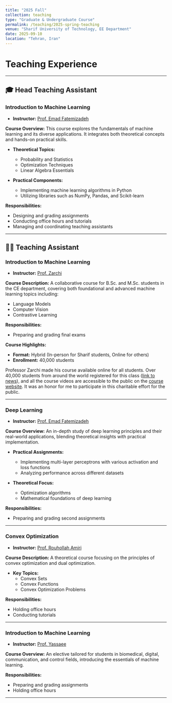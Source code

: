 ```yaml
---
title: "2025 Fall"
collection: teaching
type: "Graduate & Undergraduate Course"
permalink: /teaching/2025-spring-teaching
venue: "Sharif University of Technology, EE Department"
date: 2025-09-10
location: "Tehran, Iran"
---
```


# Teaching Experience

---

## 🎓 Head Teaching Assistant

### **Introduction to Machine Learning**

- **Instructor:** [Prof. Emad Fatemizadeh](https://scholar.google.com/citations?user=mWCxEvMAAAAJ&hl=en)

**Course Overview:**
This course explores the fundamentals of machine learning and its diverse applications. It integrates both theoretical concepts and hands-on practical skills.

- **Theoretical Topics:**

  - Probability and Statistics
  - Optimization Techniques
  - Linear Algebra Essentials

- **Practical Components:**
  - Implementing machine learning algorithms in Python
  - Utilizing libraries such as NumPy, Pandas, and Scikit-learn

**Responsibilities:**

- Designing and grading assignments
- Conducting office hours and tutorials
- Managing and coordinating teaching assistants

---

## 👩‍🏫 Teaching Assistant

### **Introduction to Machine Learning**

- **Instructor:** [Prof. Zarchi](https://scholar.google.com/citations?user=GbJMZLIAAAAJ&hl=en)

**Course Description:**
A collaborative course for B.Sc. and M.Sc. students in the CE department, covering both foundational and advanced machine learning topics including:

- Language Models
- Computer Vision
- Contrastive Learning

**Responsibilities:**

- Preparing and grading final exams

**Course Highlights:**

- **Format:** Hybrid (In-person for Sharif students, Online for others)
- **Enrollment:** 40,000 students

Professor Zarchi made his course available online for all students. Over 40,000 students from around the world registered for this class ([link to news](https://x.com/SharifiZarchi/status/1839930741733380486?t=eef9LsxbqmK7mLOqLU9ysg&s=19)), and all the course videos are accessible to the public on the [course website](https://www.sharifml.ir/). It was an honor for me to participate in this charitable effort for the public.

---

### **Deep Learning**

- **Instructor:** [Prof. Emad Fatemizadeh](https://scholar.google.com/citations?user=mWCxEvMAAAAJ&hl=en)

**Course Overview:**
An in-depth study of deep learning principles and their real-world applications, blending theoretical insights with practical implementation.

- **Practical Assignments:**

  - Implementing multi-layer perceptrons with various activation and loss functions
  - Analyzing performance across different datasets

- **Theoretical Focus:**
  - Optimization algorithms
  - Mathematical foundations of deep learning

**Responsibilities:**

- Preparing and grading second assignments

---

### **Convex Optimization**

- **Instructor:** [Prof. Rouhollah Amiri](https://scholar.google.com/citations?user=sOUZ3cUAAAAJ&hl=en)

**Course Description:**
A theoretical course focusing on the principles of convex optimization and dual optimization.

- **Key Topics:**
  - Convex Sets
  - Convex Functions
  - Convex Optimization Problems

**Responsibilities:**

- Holding office hours
- Conducting tutorials

---

### **Introduction to Machine Learning**

- **Instructor:** [Prof. Yassaee](https://scholar.google.com/citations?user=Y6vuiBUAAAAJ&hl=en)

**Course Overview:**
An elective tailored for students in biomedical, digital, communication, and control fields, introducing the essentials of machine learning.

**Responsibilities:**

- Preparing and grading assignments
- Holding office hours

---
